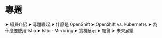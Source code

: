 # 專題
➤   組員介紹
➤   專題緣起
➤   什麼是 OpenShift
➤   OpenShift vs. Kubernetes
➤   為什麼要使用 Istio
➤   Istio - Mirroring
➤   實機展示
➤   結論
➤   未來展望
